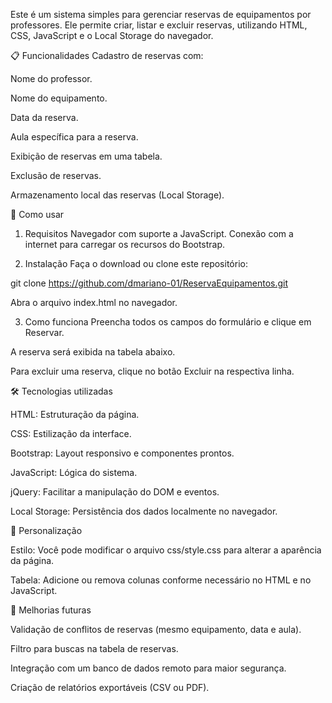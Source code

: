 

Este é um sistema simples para gerenciar reservas de equipamentos por professores. Ele permite criar, listar e excluir reservas, utilizando HTML, CSS, JavaScript e o Local Storage do navegador.

📋 Funcionalidades
Cadastro de reservas com:

Nome do professor.

Nome do equipamento.

Data da reserva.

Aula específica para a reserva.

Exibição de reservas em uma tabela.

Exclusão de reservas.

Armazenamento local das reservas (Local Storage).

🚀 Como usar
1. Requisitos
Navegador com suporte a JavaScript.
Conexão com a internet para carregar os recursos do Bootstrap.

2. Instalação
Faça o download ou clone este repositório:

git clone https://github.com/dmariano-01/ReservaEquipamentos.git

Abra o arquivo index.html no navegador.

3. Como funciona
Preencha todos os campos do formulário e clique em Reservar.

A reserva será exibida na tabela abaixo.

Para excluir uma reserva, clique no botão Excluir na respectiva linha.

🛠 Tecnologias utilizadas

HTML: Estruturação da página.

CSS: Estilização da interface.

Bootstrap: Layout responsivo e componentes prontos.

JavaScript: Lógica do sistema.

jQuery: Facilitar a manipulação do DOM e eventos.

Local Storage: Persistência dos dados localmente no navegador.

🎨 Personalização

Estilo: Você pode modificar o arquivo css/style.css para alterar a aparência da página.

Tabela: Adicione ou remova colunas conforme necessário no HTML e no JavaScript.

📂 Melhorias futuras

Validação de conflitos de reservas (mesmo equipamento, data e aula).

Filtro para buscas na tabela de reservas.

Integração com um banco de dados remoto para maior segurança.

Criação de relatórios exportáveis (CSV ou PDF).
